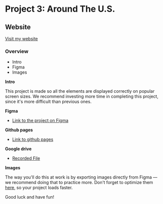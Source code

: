 # Project 3: Around The U.S.

## Website
[Visit my website](https://omidshabgard.github.io/se_project_aroundtheus/)

### Overview

- Intro
- Figma
- Images

**Intro**

This project is made so all the elements are displayed correctly on popular screen sizes. We recommend investing more time in completing this project, since it's more difficult than previous ones.

**Figma**

- [Link to the project on Figma](https://www.figma.com/file/ii4xxsJ0ghevUOcssTlHZv/Sprint-3%3A-Around-the-US?node-id=0%3A1)

**Github pages**

- [Link to github pages](https://omidshabgard.github.io/se_project_aroundtheus/)

**Google drive**

- [Recorded File](https://drive.google.com/file/d/1ELooScvmL1nPJMRiBH1f8P-Sch-mG3fm/view?usp=share_link)

**Images**

The way you'll do this at work is by exporting images directly from Figma — we recommend doing that to practice more. Don't forget to optimize them [here](https://tinypng.com/), so your project loads faster.

Good luck and have fun!
